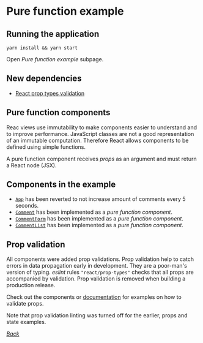# Pure function example

## Running the application

```text
yarn install && yarn start
```

Open _Pure function example_ subpage.

## New dependencies

* [React prop types validation](https://github.com/urmastalimaa/interactive_frontend_development_2018/tree/cdb4bae60178ff8cb84deb048ae3ba7f93a069f5/lecture_2/package.json#L28)

## Pure function components

Reac views use immutability to make components easier to understand and to improve performance. JavaScript classes are not a good representation of an immutable computation. Therefore React allows components to be defined using simple functions.

A pure function component receives _props_ as an argument and must return a React node \(JSX\).

## Components in the example

* [`App`](https://github.com/urmastalimaa/interactive_frontend_development_2018/tree/cdb4bae60178ff8cb84deb048ae3ba7f93a069f5/lecture_2/src/pure_function_example/App.js) has been reverted to not increase amount of comments every 5 seconds.
* [`Comment`](https://github.com/urmastalimaa/interactive_frontend_development_2018/tree/cdb4bae60178ff8cb84deb048ae3ba7f93a069f5/lecture_2/src/pure_function_example/Comment.js) has been implemented as a _pure function component_.
* [`CommentForm`](https://github.com/urmastalimaa/interactive_frontend_development_2018/tree/cdb4bae60178ff8cb84deb048ae3ba7f93a069f5/lecture_2/src/pure_function_example/CommentForm.js) has been implemented as a _pure function component_.
* [`CommentList`](https://github.com/urmastalimaa/interactive_frontend_development_2018/tree/cdb4bae60178ff8cb84deb048ae3ba7f93a069f5/lecture_2/src/pure_function_example/CommentList.js) has been implemented as a _pure function component_.

## Prop validation

All components were added prop validations. Prop validation help to catch errors in data propagation early in development. They are a poor-man's version of typing. _eslint_ rules `"react/prop-types"` checks that all props are accompanied by validation. Prop validation is removed when building a production release.

Check out the components or [documentation](https://github.com/facebook/prop-types#usage) for examples on how to validate props.

Note that prop validation linting was turned off for the earlier, props and state examples.

[_Back_](../../lecture_2-1.md)

